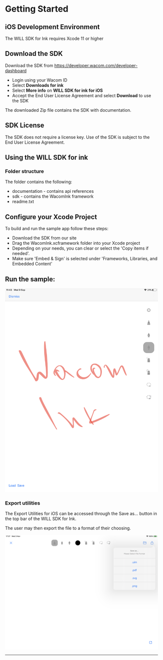 # Getting Started 

## iOS Development Environment

The WILL SDK for Ink requires Xcode 11 or higher

## Download the SDK

Download the SDK from https://developer.wacom.com/developer-dashboard

* Login using your Wacom ID
* Select **Downloads for ink**
* Select **More info** on **WILL SDK for ink for iOS**
* Accept the End User License Agreement and select **Download** to use the SDK

The downloaded Zip file contains the SDK with documentation.

## SDK License

The SDK does not require a license key. Use of the SDK is subject to the End User License Agreement. 

## Using the WILL SDK for ink

### Folder structure
The folder contains the following:

* documentation - contains api references 
* sdk - contains the WacomInk framework
* readme.txt

## Configure your Xcode Project

To build and run the sample app follow these steps:

* Download the SDK from our site
* Drag the WacomInk.xcframework folder into your Xcode project
* Depending on your needs, you can clear or select the 'Copy items if needed'.
* Make sure 'Embed & Sign' is selected under 'Frameworks, Libraries, and Embedded Content'

## Run the sample:

![image info](./media/IMG_0281.PNG)

### Export utilities

The Export Utilities for iOS can be accessed through the Save as... button in the top bar of the WILL SDK for Ink.

The user may then export the file to a format of their choosing.

![Export utilities](media/export-utilities.png)

---
